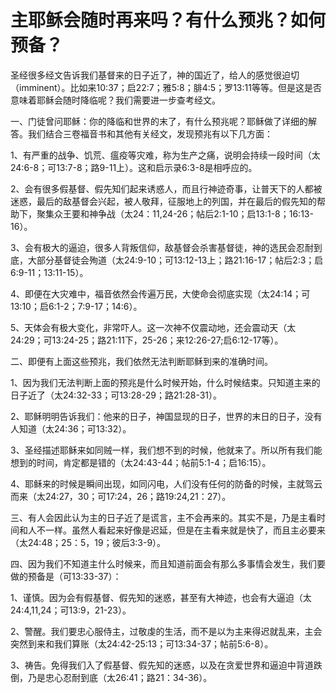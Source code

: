 # 主耶稣会随时再来吗？有什么预兆？如何预备？



<p>圣经很多经文告诉我们基督来的日子近了，神的国近了，给人的感觉很迫切（imminent）。比如来10:37；启22:7；雅5:8；腓4:5；罗13:11等等。但是这是否意味着耶稣会随时降临呢？我们需要进一步查考经文。</p>

<p>一、门徒曾问耶稣：你的降临和世界的末了，有什么预兆呢？耶稣做了详细的解答。我们结合三卷福音书和其他有关经文，发现预兆有以下几方面：</p>

<p>1、有严重的战争、饥荒、瘟疫等灾难，称为生产之痛，说明会持续一段时间（太24:6-8；可13:7-8；路9-11上）。这和启示录6:3-8是相呼应的。</p>

<p>2、会有很多假基督、假先知们起来诱惑人，而且行神迹奇事，让普天下的人都被迷惑，最后的敌基督会兴起，被人敬拜，征服地上的列国，并在最后的假先知的帮助下，聚集众王要和神争战（太24：11,24-26；帖后2:1-10；启13:1-8；16:13-16）。</p>

<p>3、会有极大的逼迫，很多人背叛信仰，敌基督会杀害基督徒，神的选民会忍耐到底，大部分基督徒会殉道（太24:9-10；可13:12-13上；路21:16-17；帖后2:3；启6:9-11；13:11-15）。</p>

<p>4、即便在大灾难中，福音依然会传遍万民，大使命会彻底实现（太24:14；可13:10；启6:1-2；7:9-17；14:6）。</p>

<p>5、天体会有极大变化，非常吓人。这一次神不仅震动地，还会震动天（太24:29；可13:24-25；路21:11下，25-26；来12:26-27;启6:12-17等）。</p>

<p>二、即便有上面这些预兆，我们依然无法判断耶稣到来的准确时间。</p>

<p>1、因为我们无法判断上面的预兆是什么时候开始，什么时候结束。只知道主来的日子近了（太24:32-33；可13:28-29；路21:28-31）。</p>

<p>2、耶稣明明告诉我们：他来的日子，神国显现的日子，世界的末日的日子，没有人知道（太24:36；可13:32）。</p>

<p>3、圣经描述耶稣来如同贼一样，我们想不到的时候，他就来了。所以所有我们能想到的时间，肯定都是错的（太24:43-44；帖前5:1-4；启16:15）。</p>

<p>4、耶稣来的时候是瞬间出现，如同闪电，人们没有任何的防备的时候，主就驾云而来（太24:27，30；可17:24，26；路19:24,21：27）。</p>

<p>三、有人会因此认为主的日子近了是谎言，主不会再来的。其实不是，乃是主看时间和人不一样。虽然人看起来好像是迟延，但是在主看来就是快了，而且主必要来（太24:48；25：5，19；彼后3:3-9）。</p>

<p>四、因为我们不知道主什么时候来，而且知道前面会有那么多事情会发生，我们要做的预备是（可13:33-37）：</p>

<p>1、谨慎。因为会有假基督、假先知的迷惑，甚至有大神迹，也会有大逼迫（太24:4,11,24；可13:9，21-23）。</p>

<p>2、警醒。我们要忠心服侍主，过敬虔的生活，而不是以为主来得迟就乱来，主会突然到来和我们算账（太24:42-25:13；可13:34-37；帖前5:6-8）。</p>

<p>3、祷告。免得我们入了假基督、假先知的迷惑，以及在贪爱世界和逼迫中背道跌倒，乃是忠心忍耐到底（太26:41；路21：34-36）。</p>